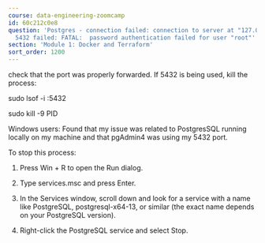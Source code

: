 ```yaml
---
course: data-engineering-zoomcamp
id: 60c212c0e8
question: 'Postgres - connection failed: connection to server at "127.0.0.1", port
  5432 failed: FATAL:  password authentication failed for user "root"'
section: 'Module 1: Docker and Terraform'
sort_order: 1200
---
```


check that the port was properly forwarded. If 5432 is being used, kill the process:

sudo lsof -i :5432

sudo kill -9 PID

Windows users:
Found that my issue was related to PostgresSQL running locally on my machine and that pgAdmin4 was using my 5432 port.

To stop this process:

1. Press Win + R to open the Run dialog.

2. Type services.msc and press Enter.

3. In the Services window, scroll down and look for a service with a name like PostgreSQL, postgresql-x64-13, or similar (the exact name depends on your PostgreSQL version).

4. Right-click the PostgreSQL service and select Stop.

